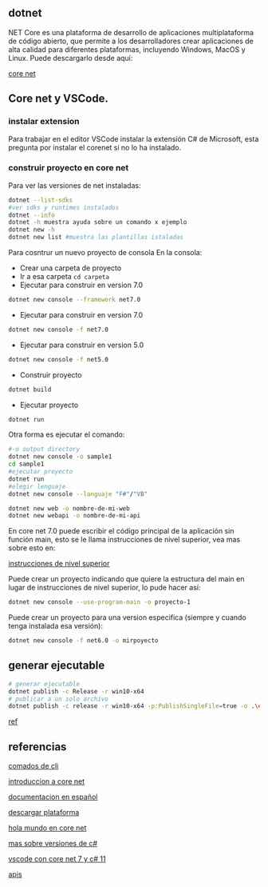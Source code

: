 ## dotnet
NET Core es una plataforma de desarrollo de aplicaciones multiplataforma de código abierto, que permite a los desarrolladores crear aplicaciones de alta calidad para diferentes plataformas, incluyendo Windows, MacOS y Linux. Puede descargarlo desde aquí: 

[core net](https://dotnet.microsoft.com/es-es/download)


## Core net y VSCode.
### instalar extension 
Para trabajar en el editor VSCode instalar la extensión C# de Microsoft, esta pregunta por instalar el corenet si no lo ha instalado.

### construir proyecto en core net
Para ver las versiones de net instaladas:
```sh
dotnet --list-sdks
#ver sdks y runtimes instalados
dotnet --info
dotnet -h muestra ayuda sobre un comando x ejemplo
dotnet new -h
dotnet new list #muestra las plantillas istaladas
```
Para cosntrur un nuevo proyecto de consola 
En la consola:
* Crear una carpeta de proyecto
* Ir a esa carpeta `cd carpeta`
* Ejecutar para construir  en version 7.0
```sh
dotnet new console --framework net7.0
```
* Ejecutar  para construir  en version 7.0
```sh
dotnet new console -f net7.0
```
* Ejecutar  para construir  en version 5.0
```sh
dotnet new console -f net5.0
```
* Construir  proyecto
```sh
dotnet build
```
* Ejecutar proyecto 
```sh
dotnet run
```

Otra forma es ejecutar el comando:

```sh
#-o output directory
dotnet new console -o sample1
cd sample1
#ejecutar proyecto
dotnet run
#elegir lenguaje
dotnet new console --languaje "F#"/"VB"
```

```sh
dotnet new web -o nombre-de-mi-web
dotnet new webapi -o nombre-de-mi-api
```
En core net  7.0 puede escribir el código principal de la aplicación sin función main, esto se le llama instrucciones de nivel superior, vea mas sobre esto en:

[instrucciones de nivel superior](https://learn.microsoft.com/es-es/dotnet/csharp/fundamentals/program-structure/top-level-statements)


Puede crear un proyecto indicando que quiere la estructura del main en lugar de instrucciones de nivel superior, lo pude hacer así:
```sh
dotnet new console --use-program-main -o proyecto-1
```
Puede crear un proyecto para una version especifica (siempre y cuando tenga instalada esa versión):
```sh
dotnet new console -f net6.0 -o mirpoyecto
```

## generar ejecutable
```sh
# generar ejecutable
dotnet publish -c Release -r win10-x64
# publicar a un solo archivo
dotnet publish -c release -r win10-x64 -p:PublishSingleFile=true -o .\ejecutable
```

[ref](https://www.youtube.com/watch?v=f-HP8yOfGxg)
## referencias
[comados de cli](https://learn.microsoft.com/es-es/dotnet/core/tools/)

[introduccion a core net](https://learn.microsoft.com/es-es/dotnet/core/introduction)

[documentacion en español](https://learn.microsoft.com/es-es/dotnet/core/get-started)

[descargar plataforma](https://dotnet.microsoft.com/es-es/download/dotnet)

[hola mundo en core net](https://learn.microsoft.com/es-es/dotnet/core/get-started)

[mas sobre versiones de c#](https://learn.microsoft.com/es-es/dotnet/csharp/whats-new/csharp-10)

[vscode con core net 7 y c# 11](https://dev.to/jjorozcodev/visual-studio-code-con-net-7-y-c-11-gli)

[apis](https://dotnet.microsoft.com/es-es/apps/aspnet/apis)